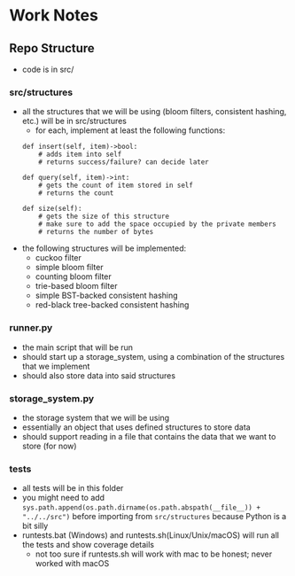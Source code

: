 # Work Notes

## Repo Structure
- code is in src/

### src/structures
- all the structures that we will be using (bloom filters, consistent hashing, etc.) will be in src/structures
    - for each, implement at least the following functions:
    ```
    def insert(self, item)->bool:
        # adds item into self
        # returns success/failure? can decide later
    
    def query(self, item)->int:
        # gets the count of item stored in self
        # returns the count
    
    def size(self):
        # gets the size of this structure
        # make sure to add the space occupied by the private members
        # returns the number of bytes
    ```
- the following structures will be implemented:
    - cuckoo filter
    - simple bloom filter
    - counting bloom filter
    - trie-based bloom filter
    - simple BST-backed consistent hashing
    - red-black tree-backed consistent hashing

### runner.py
- the main script that will be run
- should start up a storage_system, using a combination of the structures that we implement
- should also store data into said structures

### storage_system.py
- the storage system that we will be using
- essentially an object that uses defined structures to store data
- should support reading in a file that contains the data that we want to store (for now)

### tests
- all tests will be in this folder
- you might need to add ```sys.path.append(os.path.dirname(os.path.abspath(__file__)) + "../../src")``` before importing from ```src/structures``` because Python is a bit silly
- runtests.bat (Windows) and runtests.sh(Linux/Unix/macOS) will run all the tests and show coverage details
    - not too sure if runtests.sh will work with mac to be honest; never worked with macOS

